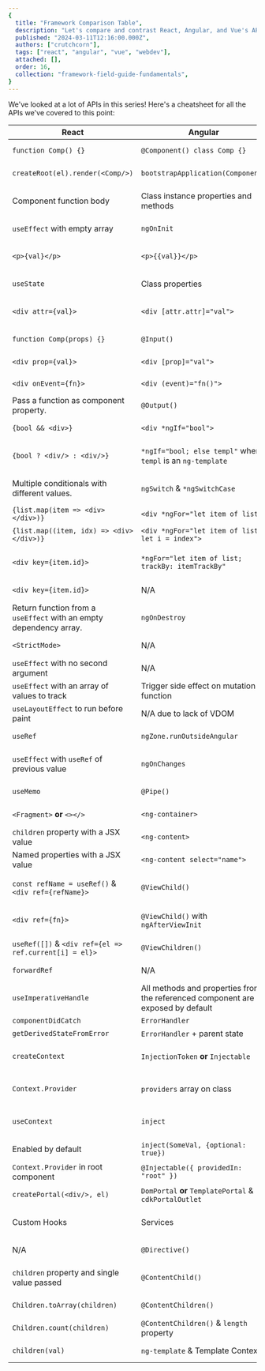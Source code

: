 ```yaml
---
{
  title: "Framework Comparison Table",
  description: "Let's compare and contrast React, Angular, and Vue's APIs all in one place.",
  published: "2024-03-11T12:16:00.000Z",
  authors: ["crutchcorn"],
  tags: ["react", "angular", "vue", "webdev"],
  attached: [],
  order: 16,
  collection: "framework-field-guide-fundamentals",
}
---
```


We've looked at a lot of APIs in this series! Here's a cheatsheet for all the APIs we've covered to this point:

<!-- ::in-content-ad title="Consider supporting" body="Donating any amount will help towards further development of the Framework Field Guide." button-text="Sponsor my work" button-href="https://github.com/sponsors/crutchcorn/" -->

<div class="table-overflow">

| React                                                        | Angular                                                      | Vue                                                          | Notes & Link                                                 |
| ------------------------------------------------------------ | ------------------------------------------------------------ | ------------------------------------------------------------ | ------------------------------------------------------------ |
| `function Comp() {}`                                         | `@Component() class Comp {}`                                 | `Comp.vue` SFC file                                          | [Creates a component.](/posts/ffg-fundamentals-intro-to-components#parts-of-app) |
| `createRoot(el).render(<Comp/>)`                             | `bootstrapApplication(Component)`                            | `createApp(Comp).mount('el')`                                | [Renders the component.](/posts/ffg-fundamentals-intro-to-components#rendering-app) |
| Component function body                                      | Class instance properties and methods                        | `<script setup>`                                             | [Where your JavaScript code goes.](/posts/ffg-fundamentals-intro-to-components#logic) |
| `useEffect` with empty array                                 | `ngOnInit`                                                   | `onMounted`                                                  | [Side effect on component mount.](/posts/ffg-fundamentals-intro-to-components#side-effects) |
| `<p>{val}</p>`                                               | `<p>{{val}}</p>`                                             | `<p>{{val}}</p>`                                             | [Interpolate `val` into your template. This live-updates.](/posts/ffg-fundamentals-intro-to-components#display) |
| `useState`                                                   | Class properties                                             | `ref`                                                        | [State in a component.](/posts/ffg-fundamentals-intro-to-components#reactivity) |
| `<div attr={val}>`                                           | `<div [attr.attr]="val">`                                    | `<div v-bind:attr="val">` **or** `<div :attr="val">`         | [Attribute binding to an element. This live-updates.](/posts/ffg-fundamentals-intro-to-components#attr-binding) |
| `function Comp(props) {}`                                    | `@Input()`                                                   | `defineProps(['prop'])`                                      | [Component input definition.](/posts/ffg-fundamentals-intro-to-components#inputs) |
| `<div prop={val}>`                                           | `<div [prop]="val">`                                         | `<div v-bind:prop="val">` **or** `<div :prop="val">`         | [Component input passing](/posts/ffg-fundamentals-intro-to-components#inputs) |
| `<div onEvent={fn}>`                                         | `<div (event)="fn()">`                                       | `<div v-on:event="fn()">` **or** `<div @event="fn()">`       | [DOM event binding](/posts/ffg-fundamentals-intro-to-components#event-binding) |
| Pass a function as component property.                       | `@Output()`                                                  | `defineEmits(['output'])`                                    | [Component output definition.](/posts/ffg-fundamentals-intro-to-components#outputs) |
| `{bool && <div>}`                                            | `<div *ngIf="bool">`                                         | `<div v-if="bool">`                                          | [Conditional render an element.](/posts/ffg-fundamentals-dynamic-html#conditional-rendering) |
| `{bool ? <div/> : <div/>}`                                   | `*ngIf="bool; else templ"` where `templ` is an `ng-template` | `<div v-else>`                                               | [Conditionally render with an "else" clause.](/posts/ffg-fundamentals-dynamic-html#conditional-branch) |
| Multiple conditionals with different values.                 | `ngSwitch` & `*ngSwitchCase`                                 | `<div v-else-if="other">`                                    | [Conditional render with multiple "else" clauses.](/posts/ffg-fundamentals-dynamic-html#expanded-branches) |
| `{list.map(item => <div></div>)}`                            | `<div *ngFor="let item of list">`                            | `<div v-for="item in list">`                                 | [Rendering a list.](/posts/ffg-fundamentals-dynamic-html#rendering-lists) |
| `{list.map((item, idx) => <div></div>)}`                     | `<div *ngFor="let item of list; let i = index">`             | `<div v-for="(item, idx) in list">`                          | [Get an index in a list render.](/posts/ffg-fundamentals-dynamic-html#rendering-lists) |
| `<div key={item.id}>`                                        | `*ngFor="let item of list; trackBy: itemTrackBy"`            | `<div :key="item.id">`                                       | [Using a key to distinguish element in a list.](/posts/ffg-fundamentals-dynamic-html#keys) |
| `<div key={item.id}>`                                        | N/A                                                          | `<div :key="item.id">`                                       | [Using a key as a render hint.](/posts/ffg-fundamentals-dynamic-html#keys-as-hints) |
| Return function from a `useEffect` with an empty dependency array. | `ngOnDestroy`                                                | `onUnmounted` **or** `watchEffect` cleanup function **or** `watch` cleanup function | [Side effect cleanup on component unmount.](/posts/ffg-fundamentals-side-effects#unmounting) |
| `<StrictMode>`                                               | N/A                                                          | N/A                                                          | [API to ensure side effect cleanup](/posts/ffg-fundamentals-side-effects#ensuring-effect-cleanup) |
| `useEffect` with no second argument                          | N/A                                                          | `onUpdated`                                                  | [Listen for re-renders.](/posts/ffg-fundamentals-side-effects#re-renders) |
| `useEffect` with an array of values to track                 | Trigger side effect on mutation function                     | `watch` **or** `watchEffect`                                 | [In-component data change side effects.](/posts/ffg-fundamentals-side-effects#in-comp-prop-side-effect) |
| `useLayoutEffect` to run before paint                        | N/A due to lack of VDOM                                      | `watch` with `{immediate: true}` and/or `{flush: "post"}`    | [Render/paint/commit phase tracking](/posts/ffg-fundamentals-side-effects#rendering-committing-painting) |
| `useRef`                                                     | `ngZone.runOutsideAngular`                                   | `let` variable mutation                                      | [Change data without a re-render](/posts/ffg-fundamentals-side-effects#changing-data-without-rendering) |
| `useEffect` with `useRef` of previous value                  | `ngOnChanges`                                                | `watch` with old and new value arguments                     | [Listen for component property changes](/posts/ffg-fundamentals-derived-values#prop-listening) |
| `useMemo`                                                    | `@Pipe()`                                                    | `computed`                                                   | [Property-based computed values](/posts/ffg-fundamentals-derived-values#computed-values) |
| `<Fragment>` **or** `<></>`                                  | `<ng-container>`                                             | `<template>`                                                 | [Transparent elements](/posts/ffg-fundamentals-transparent-elements) |
| `children` property with a JSX value                         | `<ng-content>`                                               | `<slot>`                                                     | [Children injection site](/posts/ffg-fundamentals-passing-children#passing-basic-children) |
| Named properties with a JSX value                            | `<ng-content select="name">`                                 | `<slot name="name" />`                                       | [Named children injection site](/posts/ffg-fundamentals-passing-children#named-children) |
| `const refName = useRef()` & `<div ref={refName}>`           | `@ViewChild()`                                               | `const refName = ref()` & `<div ref="refName">`              | [Element reference that doesn't trigger reactive change](/posts/ffg-fundamentals-element-reference#basic-el-references) |
| `<div ref={fn}>`                                             | `@ViewChild()` with `ngAfterViewInit`                        | `<div :ref="fn">`                                            | [Element reference that triggers reactive change](/posts/ffg-fundamentals-element-reference#basic-el-references) |
| `useRef([])` & `<div ref={el => ref.current[i] = el}>`       | `@ViewChildren()`                                            | `ref([])` & `ref="refName"`                                  | [Array of element references](/posts/ffg-fundamentals-element-reference#array-of-elements) |
| `forwardRef`                                                 | N/A                                                          | N/A                                                          | [Allow access to a custom component](/posts/ffg-fundamentals-component-reference#introducing-component-reference) |
| `useImperativeHandle`                                        | All methods and properties from the referenced component are exposed by default | `defineExpose`                                               | [Allow access to component's internals](/posts/ffg-fundamentals-component-reference#introducing-component-reference) |
| `componentDidCatch`                                          | `ErrorHandler`                                               | `onErrorCaptured`                                            | [Log an error](/posts/ffg-fundamentals-error-handling#logging-errors) |
| `getDerivedStateFromError`                                   | `ErrorHandler` + parent state                                | `onErrorCaptured` + `ref`                                    | [Display an error](/posts/ffg-fundamentals-error-handling#displaying-the-error) |
| `createContext`                                              | `InjectionToken` **or** `Injectable`                         | N/A                                                          | [Dependency injection context creation](/posts/ffg-fundamentals-dependency-injection#basic-values) |
| `Context.Provider`                                           | `providers` array on class                                   | `provide`                                                    | [Dependency injection data provider](/posts/ffg-fundamentals-dependency-injection#basic-values) |
| `useContext`                                                 | `inject`                                                     | `inject`                                                     | [Dependency injection data injection](/posts/ffg-fundamentals-dependency-injection#basic-values) |
| Enabled by default                                           | `inject(SomeVal, {optional: true})`                          | Enabled by default                                           | [Optional injected values](ffg-fundamentals-dependency-injection#optional-injected-values) |
| `Context.Provider` in root component                         | `@Injectable({ providedIn: "root" })`                        | `provide` in root component                                  | [App-wide providers](/posts/ffg-fundamentals-dependency-injection#app-wide-providers) |
| `createPortal(<div/>, el)`                                   | `DomPortal` **or** `TemplatePortal` & `cdkPortalOutlet`      | `<Teleport to="body">`                                       | [Portal contents to other DOM location](/posts/ffg-fundamentals-portals) |
| Custom Hooks                                                 | Services                                                     | Compositions                                                 | [Logic sharing between components](/posts/ffg-fundamentals-shared-component-logic) |
| N/A                                                          | `@Directive()`                                               | Object with special properties                               | [Directives](/posts/ffg-fundamentals-directives)             |
| `children` property and single value passed                  | `@ContentChild()`                                            | N/A                                                          | [Access a reference to a single projected child](/posts/ffg-fundamentals-accessing-children) |
| `Children.toArray(children)`                                 | `@ContentChildren()`                                         | N/A                                                          | [Access a reference to projected children](/posts/ffg-fundamentals-accessing-children) |
| `Children.count(children)`                                   | `@ContentChildren()` & `length` property                     | N/A                                                          | [Count projected children](/posts/ffg-fundamentals-accessing-children#counting-comp-children) |
| `children(val)`                                              | `ng-template` & Template Context                             | `<template>` & `v-slot`                                      | [Pass values to projected children](/posts/ffg-fundamentals-accessing-children#passing-values-to-projected-content) |

</div>
